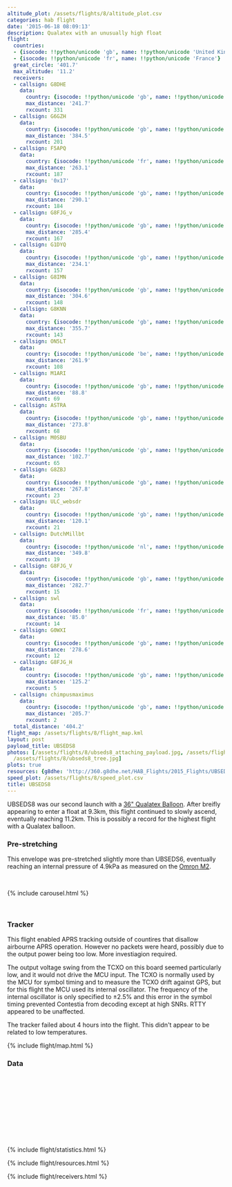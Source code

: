 ```yaml
---
altitude_plot: /assets/flights/8/altitude_plot.csv
categories: hab flight
date: '2015-06-18 08:09:13'
description: Qualatex with an unusually high float
flight:
  countries:
  - {isocode: !!python/unicode 'gb', name: !!python/unicode 'United Kingdom'}
  - {isocode: !!python/unicode 'fr', name: !!python/unicode 'France'}
  great_circle: '401.7'
  max_altitude: '11.2'
  receivers:
  - callsign: G8DHE
    data:
      country: {isocode: !!python/unicode 'gb', name: !!python/unicode 'United Kingdom'}
      max_distance: '241.7'
      rxcount: 331
  - callsign: G6GZH
    data:
      country: {isocode: !!python/unicode 'gb', name: !!python/unicode 'United Kingdom'}
      max_distance: '384.5'
      rxcount: 201
  - callsign: F5APQ
    data:
      country: {isocode: !!python/unicode 'fr', name: !!python/unicode 'France'}
      max_distance: '263.1'
      rxcount: 187
  - callsign: '0x17'
    data:
      country: {isocode: !!python/unicode 'gb', name: !!python/unicode 'United Kingdom'}
      max_distance: '290.1'
      rxcount: 184
  - callsign: G8FJG_v
    data:
      country: {isocode: !!python/unicode 'gb', name: !!python/unicode 'United Kingdom'}
      max_distance: '285.4'
      rxcount: 167
  - callsign: G1DYQ
    data:
      country: {isocode: !!python/unicode 'gb', name: !!python/unicode 'United Kingdom'}
      max_distance: '234.1'
      rxcount: 157
  - callsign: G8IMN
    data:
      country: {isocode: !!python/unicode 'gb', name: !!python/unicode 'United Kingdom'}
      max_distance: '304.6'
      rxcount: 148
  - callsign: G8KNN
    data:
      country: {isocode: !!python/unicode 'gb', name: !!python/unicode 'United Kingdom'}
      max_distance: '355.7'
      rxcount: 143
  - callsign: ON5LT
    data:
      country: {isocode: !!python/unicode 'be', name: !!python/unicode 'Belgium'}
      max_distance: '261.9'
      rxcount: 108
  - callsign: M1ARI
    data:
      country: {isocode: !!python/unicode 'gb', name: !!python/unicode 'United Kingdom'}
      max_distance: '88.8'
      rxcount: 69
  - callsign: ASTRA
    data:
      country: {isocode: !!python/unicode 'gb', name: !!python/unicode 'United Kingdom'}
      max_distance: '273.8'
      rxcount: 68
  - callsign: M0SBU
    data:
      country: {isocode: !!python/unicode 'gb', name: !!python/unicode 'United Kingdom'}
      max_distance: '102.7'
      rxcount: 65
  - callsign: G8ZBJ
    data:
      country: {isocode: !!python/unicode 'gb', name: !!python/unicode 'United Kingdom'}
      max_distance: '267.8'
      rxcount: 23
  - callsign: ULC_websdr
    data:
      country: {isocode: !!python/unicode 'gb', name: !!python/unicode 'United Kingdom'}
      max_distance: '120.1'
      rxcount: 21
  - callsign: DutchMillbt
    data:
      country: {isocode: !!python/unicode 'nl', name: !!python/unicode 'Netherlands'}
      max_distance: '349.8'
      rxcount: 19
  - callsign: G8FJG_V
    data:
      country: {isocode: !!python/unicode 'gb', name: !!python/unicode 'United Kingdom'}
      max_distance: '282.7'
      rxcount: 15
  - callsign: swl
    data:
      country: {isocode: !!python/unicode 'fr', name: !!python/unicode 'France'}
      max_distance: '85.0'
      rxcount: 14
  - callsign: G0WXI
    data:
      country: {isocode: !!python/unicode 'gb', name: !!python/unicode 'United Kingdom'}
      max_distance: '278.6'
      rxcount: 12
  - callsign: G8FJG_H
    data:
      country: {isocode: !!python/unicode 'gb', name: !!python/unicode 'United Kingdom'}
      max_distance: '125.2'
      rxcount: 5
  - callsign: chimpusmaximus
    data:
      country: {isocode: !!python/unicode 'gb', name: !!python/unicode 'United Kingdom'}
      max_distance: '205.7'
      rxcount: 2
  total_distance: '404.2'
flight_map: /assets/flights/8/flight_map.kml
layout: post
payload_title: UBSEDS8
photos: [/assets/flights/8/ubseds8_attaching_payload.jpg, /assets/flights/8/ubseds8_free_lift.jpg,
  /assets/flights/8/ubseds8_tree.jpg]
plots: true
resources: {g8dhe: 'http://360.g8dhe.net/HAB_Flights/2015_Flights/UBSEDS8_20150618/'}
speed_plot: /assets/flights/8/speed_plot.csv
title: UBSEDS8
---
```


UBSEDS8 was our second launch with a
[36" Qualatex Balloon](http://randomsolutions.co.uk/Random_Aerospace/Balloons.html). After
breifly appearing to enter a float at 9.3km, this flight continued to
slowly ascend, eventually reaching 11.2km. This is possibly a record
for the highest flight with a Qualatex balloon.

<!--more-->

### Pre-stretching

This envelope was pre-stretched slightly more than UBSEDS6, eventually reaching an internal pressure of 4.9kPa as measured on the [Omron M2](http://www.omron-healthcare.com/eu/en/our-products/blood-pressure-monitoring/m2).

<br/>

{% include carousel.html %}

<br/>

### Tracker

This flight enabled APRS tracking outside of countires that disallow
airbourne APRS operation. However no packets were heard, possibly due
to the output power being too low. More investiagion required.

The output voltage swing from the TCXO on this board seemed
particularly low, and it would not drive the MCU input. The TCXO is
normally used by the MCU for symbol timing and to measure the TCXO
drift against GPS, but for this flight the MCU used its internal
oscillator. The frequency of the internal oscillator is only specified
to ±2.5% and this error in the symbol timing prevented Contestia from
decoding except at high SNRs. RTTY appeared to be unaffected.

The tracker failed about 4 hours into the flight. This didn't appear
to be related to low temperatures.

{% include flight/map.html %}

### Data
<div class="row">
  <div class="col-md-6">
    <div>
      <svg id="alt-time"></svg>
    </div>
  </div>
</div>

{% include flight/statistics.html %}

{% include flight/resources.html %}

{% include flight/receivers.html %}
